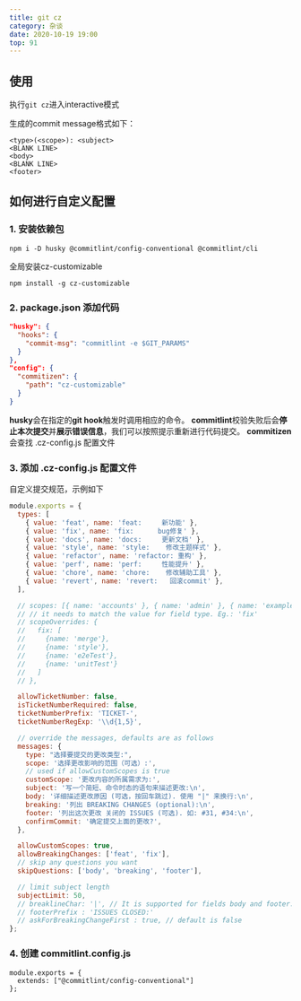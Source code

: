 ```yaml
---
title: git cz
category: 杂谈
date: 2020-10-19 19:00
top: 91
---
```


## 使用

执行`git cz`进入interactive模式

生成的commit message格式如下：
```
<type>(<scope>): <subject>
<BLANK LINE>
<body>
<BLANK LINE>
<footer>
```


## 如何进行自定义配置

### 1. 安装依赖包
```
npm i -D husky @commitlint/config-conventional @commitlint/cli
```
全局安装cz-customizable
```
npm install -g cz-customizable
```

### 2. package.json 添加代码
```json
"husky": {
  "hooks": {
    "commit-msg": "commitlint -e $GIT_PARAMS"
  }
},
"config": {
  "commitizen": {
    "path": "cz-customizable"
  }
}
```
**husky**会在指定的**git hook**触发时调用相应的命令。
**commitlint**校验失败后会**停止本次提交**并**展示错误信息**，我们可以按照提示重新进行代码提交。
**commitizen**会查找 .cz-config.js 配置文件

### 3. 添加 .cz-config.js 配置文件

自定义提交规范，示例如下

```js
module.exports = {
  types: [
    { value: 'feat', name: 'feat:     新功能' },
    { value: 'fix', name: 'fix:      bug修复' },
    { value: 'docs', name: 'docs:     更新文档' },
    { value: 'style', name: 'style:    修改主题样式' },
    { value: 'refactor', name: 'refactor: 重构' },
    { value: 'perf', name: 'perf:     性能提升' },
    { value: 'chore', name: 'chore:    修改辅助工具' },
    { value: 'revert', name: 'revert:   回滚commit' },
  ],

  // scopes: [{ name: 'accounts' }, { name: 'admin' }, { name: 'exampleScope' }, { name: 'changeMe' }],
  // // it needs to match the value for field type. Eg.: 'fix'
  // scopeOverrides: {
  //   fix: [
  //     {name: 'merge'},
  //     {name: 'style'},
  //     {name: 'e2eTest'},
  //     {name: 'unitTest'}
  //   ]
  // },

  allowTicketNumber: false,
  isTicketNumberRequired: false,
  ticketNumberPrefix: 'TICKET-',
  ticketNumberRegExp: '\\d{1,5}',

  // override the messages, defaults are as follows
  messages: {
    type: "选择要提交的更改类型:",
    scope: '选择更改影响的范围（可选）:',
    // used if allowCustomScopes is true
    customScope: '更改内容的所属需求为:',
    subject: '写一个简短、命令时态的语句来描述更改:\n',
    body: '详细描述更改原因 (可选，按回车跳过). 使用 "|" 来换行:\n',
    breaking: '列出 BREAKING CHANGES (optional):\n',
    footer: '列出这次更改 关闭的 ISSUES (可选). 如: #31, #34:\n',
    confirmCommit: '确定提交上面的更改?',
  },

  allowCustomScopes: true,
  allowBreakingChanges: ['feat', 'fix'],
  // skip any questions you want
  skipQuestions: ['body', 'breaking', 'footer'],

  // limit subject length
  subjectLimit: 50,
  // breaklineChar: '|', // It is supported for fields body and footer.
  // footerPrefix : 'ISSUES CLOSED:'
  // askForBreakingChangeFirst : true, // default is false
};
```


### 4. 创建 commitlint.config.js

```
module.exports = {
  extends: ["@commitlint/config-conventional"]
};
```

